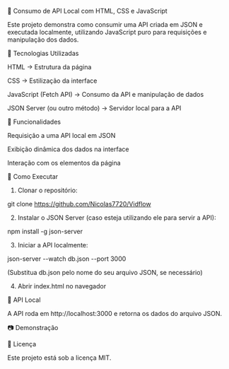 📡 Consumo de API Local com HTML, CSS e JavaScript

Este projeto demonstra como consumir uma API criada em JSON e executada localmente, utilizando JavaScript puro para requisições e manipulação dos dados.

🚀 Tecnologias Utilizadas

HTML → Estrutura da página

CSS → Estilização da interface

JavaScript (Fetch API) → Consumo da API e manipulação de dados

JSON Server (ou outro método) → Servidor local para a API


📌 Funcionalidades

Requisição a uma API local em JSON

Exibição dinâmica dos dados na interface

Interação com os elementos da página


🔧 Como Executar

1. Clonar o repositório:

git clone https://github.com/Nicolas7720/Vidflow


2. Instalar o JSON Server (caso esteja utilizando ele para servir a API):

npm install -g json-server


3. Iniciar a API localmente:

json-server --watch db.json --port 3000

(Substitua db.json pelo nome do seu arquivo JSON, se necessário)


4. Abrir index.html no navegador



🔗 API Local

A API roda em http://localhost:3000 e retorna os dados do arquivo JSON.

📷 Demonstração



📄 Licença

Este projeto está sob a licença MIT.
 
